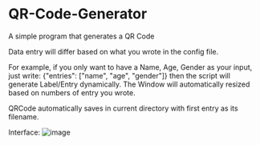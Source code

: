# QR-Code-Generator
A simple program that generates a QR Code 

Data entry will differ based on what you wrote in the config file.

For example, if you only want to have a Name, Age, Gender as your input,
just write: 
{"entries": ["name", "age", "gender"]} then the script will generate Label/Entry dynamically.
The Window will automatically resized based on numbers of entry you wrote.

QRCode automatically saves in current directory with first entry as its filename.

Interface:
![image](https://user-images.githubusercontent.com/71942876/221227086-83d4c045-707d-48c6-80bb-8fc964057636.png)
